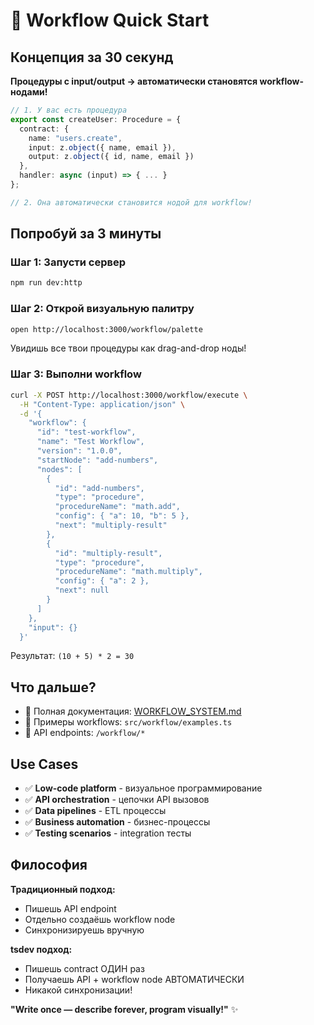 # 🔄 Workflow Quick Start

## Концепция за 30 секунд

**Процедуры с input/output → автоматически становятся workflow-нодами!**

```typescript
// 1. У вас есть процедура
export const createUser: Procedure = {
  contract: {
    name: "users.create",
    input: z.object({ name, email }),
    output: z.object({ id, name, email })
  },
  handler: async (input) => { ... }
};

// 2. Она автоматически становится нодой для workflow!
```

## Попробуй за 3 минуты

### Шаг 1: Запусти сервер

```bash
npm run dev:http
```

### Шаг 2: Открой визуальную палитру

```bash
open http://localhost:3000/workflow/palette
```

Увидишь все твои процедуры как drag-and-drop ноды!

### Шаг 3: Выполни workflow

```bash
curl -X POST http://localhost:3000/workflow/execute \
  -H "Content-Type: application/json" \
  -d '{
    "workflow": {
      "id": "test-workflow",
      "name": "Test Workflow",
      "version": "1.0.0",
      "startNode": "add-numbers",
      "nodes": [
        {
          "id": "add-numbers",
          "type": "procedure",
          "procedureName": "math.add",
          "config": { "a": 10, "b": 5 },
          "next": "multiply-result"
        },
        {
          "id": "multiply-result",
          "type": "procedure",
          "procedureName": "math.multiply",
          "config": { "a": 2 },
          "next": null
        }
      ]
    },
    "input": {}
  }'
```

Результат: `(10 + 5) * 2 = 30`

## Что дальше?

- 📖 Полная документация: [WORKFLOW_SYSTEM.md](./WORKFLOW_SYSTEM.md)
- 🎨 Примеры workflows: `src/workflow/examples.ts`
- 🔧 API endpoints: `/workflow/*`

## Use Cases

- ✅ **Low-code platform** - визуальное программирование
- ✅ **API orchestration** - цепочки API вызовов
- ✅ **Data pipelines** - ETL процессы
- ✅ **Business automation** - бизнес-процессы
- ✅ **Testing scenarios** - integration тесты

## Философия

**Традиционный подход:**
- Пишешь API endpoint
- Отдельно создаёшь workflow node
- Синхронизируешь вручную

**tsdev подход:**
- Пишешь contract ОДИН раз
- Получаешь API + workflow node АВТОМАТИЧЕСКИ
- Никакой синхронизации!

**"Write once — describe forever, program visually!"** ✨
